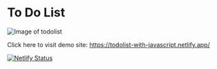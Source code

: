 # To Do List

![Image of todolist](https://nextagram-backend.s3-ap-southeast-1.amazonaws.com/demo-todolist.png)


Click here to visit demo site: https://todolist-with-javascript.netlify.app/

[![Netlify Status](https://api.netlify.com/api/v1/badges/6109db59-1b1f-499b-b23f-b67b00411688/deploy-status)](https://app.netlify.com/sites/todolist-with-javascript/deploys)